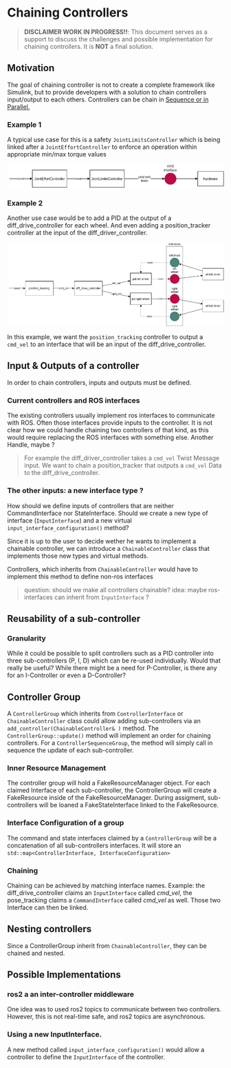 # Chaining Controllers

> **DISCLAIMER WORK IN PROGRESS!!**: This document serves as a support to discuss the challenges and possible implementation for chaining controllers. It is **NOT** a final solution.


## Motivation

The goal of chaining controller is not to create a complete framework like Simulink, but to provide developers with a solution to chain controllers input/output to each others. Controllers can be chain in [Sequence or in Parallel.](controller_execution_management.md)

### Example 1

A typical use case for this is a safety `JointLimitsController` which is being linked after a `JointEffortController` to enforce an operation within appropriate min/max torque values


![Example1](images/chaining_example1.png)

### Example 2

Another use case would be to add a PID at the output of a diff_drive_controller for each wheel. And even adding a position_tracker controller at the input of the diff_driver_controller.


![Example2](images/chaining_example2.png)

In this example, we want the `position_tracking` controller to output a `cmd_vel` to an interface that will be an input of the diff_drive_controller.

## Input & Outputs of a controller

In order to chain controllers, inputs and outputs must be defined.

### Current controllers and ROS interfaces

The existing controllers usually implement ros interfaces to communicate with ROS.  Often those interfaces provide inputs to the controller. 
It is not clear how we could handle chaining two controllers of that kind, as this would require replacing the ROS interfaces with something else. Another Handle, maybe ?

> For example the diff_driver_controller takes a `cmd_vel` Twist Message input. We want to chain a position_tracker that outputs a `cmd_vel` Data to the diff_drive_controller.

### The other inputs: a new interface type ?

How should we define inputs of controllers that are neither CommandInterface nor StateInterface. 
Should we create a new type of interface (`InputInterface`) and a new virtual `input_interface_configuration()` method?

Since it is up to the user to decide wether he wants to implement a chainable controller, we can introduce a `ChainableController` class that implements those new types and virtual methods.

Controllers, which inherits from `ChainableController` would have to implement this method to define non-ros interfaces

> question: should we make all controllers chainable?
> idea: maybe ros-interfaces can inherit from `InputInterface` ?

## Reusability of a sub-controller

### Granularity

While it could be possible to split controllers such as a PID controller into three sub-controllers (P, I, D) which can be re-used individually. Would that really be useful? While there might be a need for P-Controller, is there any for an I-Controller or even a D-Controller?

## Controller Group


A `ControllerGroup` which inherits from `ControllerInterface` or `ChainableController` class could allow adding sub-controllers via an `add_controller(ChainableController& )` method. The `ControllerGroup::update()` method will implement an order for chaining controllers. For a `ControllerSequenceGroup`, the method will simply call in sequence the update of each sub-controller.

### Inner Resource Management

The controller group will hold a FakeResourceManager object. For each claimed Interface of each sub-controller, the ControllerGroup will create a FakeResource inside of the FakeResourceManager. During assigment, sub-controllers will be loaned a FakeStateInterface linked to the FakeResource.


### Interface Configuration of a group

The command and state interfaces claimed by a `ControllerGroup` will be a concatenation of all sub-controllers interfaces. It will store an `std::map<ControllerInterface, InterfaceConfiguration>`

### Chaining

Chaining can be achieved by matching interface names.
Example: the diff_drive_controller claims an `InputInterface` called *cmd_vel*, the pose_tracking claims a `CommandInterface` called *cmd_vel* as well.
Those two Interface can then be linked.

## Nesting controllers

Since a ControllerGroup inherit from `ChainableController`, they can be chained and nested.

## Possible Implementations

### ros2 a an inter-controller middleware

One idea was to used ros2 topics to communicate between two controllers.
However, this is not real-time safe, and ros2 topics are asynchronous.

### Using a new InputInterface.

A new method called `input_interface_configuration()` would allow a controller to define the `InputInterface` of the controller.

